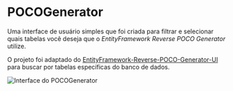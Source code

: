 # POCOGenerator
Uma interface de usuário simples que foi criada para filtrar e selecionar quais tabelas você deseja que o *EntityFramework Reverse POCO Generator* utilize.

O projeto foi adaptado do [EntityFramework-Reverse-POCO-Generator-UI](https://github.com/sjh37/EntityFramework-Reverse-POCO-Generator-UI) para buscar por tabelas específicas do banco de dados.

![Interface do POCOGenerator](https://github.com/diegoalvesat1/Patch-images/blob/master/POCO_Generator_UI.png)
